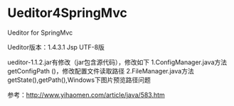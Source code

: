 # Ueditor4SpringMvc
Ueditor for SpringMvc

Ueditor版本：1.4.3.1 Jsp UTF-8版

ueditor-1.1.2.jar有修改（jar包含源代码），修改如下
  1.ConfigManager.java方法getConfigPath ()，修改配置文件读取路径
  2.FileManager.java方法getState(),getPath(),Windows下图片预览路径问题

参考：http://www.yihaomen.com/article/java/583.htm
